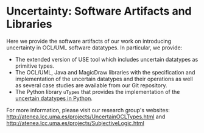 # Uncertainty: Software Artifacts and Libraries

Here we provide the software artifacts of our work on introducing uncertainty in OCL/UML software datatypes. In particular, we provide:

- The extended version of USE tool which includes uncertain datatypes as primitive types.
- The OCL/UML, Java and MagicDraw libraries with the specification and implementation of the uncertain datatypes and their operations as well as several case studies are available from our Git repository.
- The Python library ``uTypes`` that provides the implementation of the [uncertain datatypes in Python](./uDataTypes/Libraries/python/README.md).

For more information, please visit our research group's websites: http://atenea.lcc.uma.es/projects/UncertainOCLTypes.html and http://atenea.lcc.uma.es/projects/SubjectiveLogic.html
